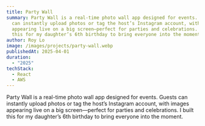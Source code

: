 ```yaml
---
title: Party Wall
summary: Party Wall is a real-time photo wall app designed for events. Guests
  can instantly upload photos or tag the host’s Instagram account, with images
  appearing live on a big screen—perfect for parties and celebrations. I built
  this for my daughter’s 6th birthday to bring everyone into the moment.
author: Roy Lo
image: /images/projects/party-wall.webp
publishedAt: 2025-04-01
duration:
  - "2025"
techStack:
  - React
  - AWS
---
```

Party Wall is a real-time photo wall app designed for events. Guests can instantly upload photos or tag the host’s Instagram account, with images appearing live on a big screen—perfect for parties and celebrations. I built this for my daughter’s 6th birthday to bring everyone into the moment.